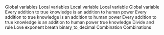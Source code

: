 Global variables
Local variables 
Local variable
Local variable
Global variable
Every addition to true knowledge is an addition to human power
Every addition to true knowledge is an addition to human power
Every addition to true knowledge is an addition to human power
true knowledge
Divide and rule
Love exponent breath
binary_to_decimal
Combination
Combinations
